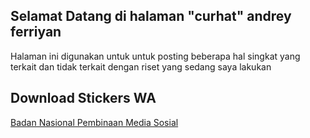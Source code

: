 ## Selamat Datang di halaman "curhat" andrey ferriyan 

Halaman ini digunakan untuk untuk posting beberapa hal singkat yang terkait dan tidak terkait dengan riset yang sedang saya lakukan

## Download Stickers WA

[Badan Nasional Pembinaan Media Sosial](https://andreyferriyan.github.io/bnpms-wastickers-v1.zip)
